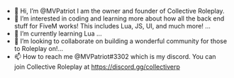 - 👋 Hi, I’m @MVPatriot I am the owner and founder of Collective Roleplay. 
- 👀 I’m interested in coding and learning more about how all the back end stuff for FiveM works! This includes Lua, JS, UI, and much more! ...
- 🌱 I’m currently learning Lua ...
- 💞️ I’m looking to collaborate on building a wonderful community for those to Roleplay on!...
- 📫 How to reach me @MVPatriot#3302 which is my discord. You can join Collective Roleplay at https://discord.gg/collectiverp 

<!---
MVPatriot/MVPatriot is a ✨ special ✨ repository because its `README.md` (this file) appears on your GitHub profile.
You can click the Preview link to take a look at your changes.
--->
